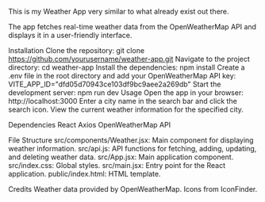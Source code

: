This is my Weather App very similar to what already exist out there.

The app fetches real-time weather data from the 
OpenWeatherMap API and displays it in a user-friendly interface.

Installation 
Clone the repository: 
git clone https://github.com/yourusername/weather-app.git 
Navigate to the project directory: 
cd weather-app 
Install the dependencies: 
npm install 
Create a .env file in the root directory and add your OpenWeatherMap API key: 
VITE_APP_ID="dfd05d70943ce103df9bc9aee2a269db" 
Start the development server: 
npm run dev 
Usage 
Open the app in your browser: 
http://localhost:3000 
Enter a city name in the search bar and click the search icon. 
View the current weather information for the specified city. 

Dependencies 
React 
Axios 
OpenWeatherMap API 

File Structure 
src/components/Weather.jsx: Main component for displaying weather information. 
src/api.js: API functions for fetching, adding, updating, and deleting weather data. 
src/App.jsx: Main application component. 
src/index.css: Global styles. 
src/main.jsx: Entry point for the React application. 
public/index.html: HTML template.

Credits 
Weather data provided by OpenWeatherMap. 
Icons from IconFinder. 